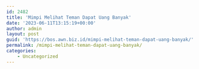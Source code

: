 ```yaml
---
id: 2482
title: 'Mimpi Melihat Teman Dapat Uang Banyak'
date: '2023-06-11T13:15:19+00:00'
author: admin
layout: post
guid: 'https://bos.awn.biz.id/mimpi-melihat-teman-dapat-uang-banyak/'
permalink: /mimpi-melihat-teman-dapat-uang-banyak/
categories:
    - Uncategorized
---
```


